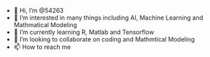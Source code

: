 - 👋 Hi, I’m @54263
- 👀 I’m interested in many things including AI, Machine Learning and Mathmatical Modeling
- 🌱 I’m currently learning R, Matlab and Tensorflow
- 💞️ I’m looking to collaborate on coding and Mathmtical Modeling 
- 📫 How to reach me 

<!---
54263/54263 is a ✨ special ✨ repository because its `README.md` (this file) appears on your GitHub profile.
You can click the Preview link to take a look at your changes.
--->
